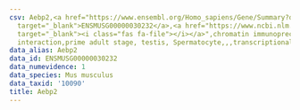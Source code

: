 ```yaml
---
csv: Aebp2,<a href="https://www.ensembl.org/Homo_sapiens/Gene/Summary?db=core;g=ENSMUSG00000030232"
  target="_blank">ENSMUSG00000030232</a>,<a href="https://www.ncbi.nlm.nih.gov/pubmed/25450459"
  target="_blank"><i class="fas fa-file"></i></a>",chromatin immunoprecipitation assay,direct
  interaction,prime adult stage, testis, Spermatocyte,,,transcriptional regulation,
data_alias: Aebp2
data_id: ENSMUSG00000030232
data_numevidence: 1
data_species: Mus musculus
data_taxid: '10090'
title: Aebp2
---
```

